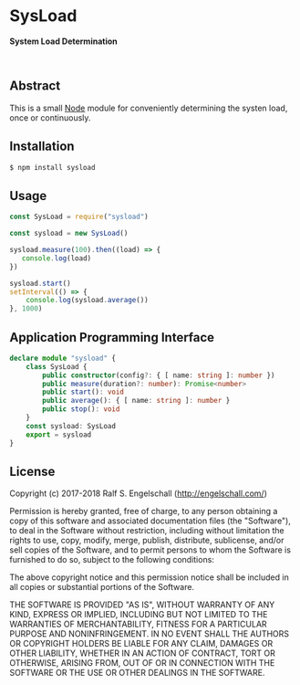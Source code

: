 
SysLoad
=======

**System Load Determination**

<p/>
<img src="https://nodei.co/npm/sysload.png?downloads=true&stars=true" alt=""/>

<p/>
<img src="https://david-dm.org/rse/sysload.png" alt=""/>

Abstract
--------

This is a small [Node](https://nodejs.org/) module for conveniently
determining the systen load, once or continuously.

Installation
------------

```sh
$ npm install sysload
```

Usage
-----

```js
const SysLoad = require("sysload")

const sysload = new SysLoad()

sysload.measure(100).then((load) => {
   console.log(load)
})

sysload.start()
setInterval(() => {
    console.log(sysload.average())
}, 1000)
```

Application Programming Interface
---------------------------------

```ts
declare module "sysload" {
    class SysLoad {
        public constructor(config?: { [ name: string ]: number })
        public measure(duration?: number): Promise<number>
        public start(): void
        public average(): { [ name: string ]: number }
        public stop(): void
    }
    const sysload: SysLoad
    export = sysload
}
```

License
-------

Copyright (c) 2017-2018 Ralf S. Engelschall (http://engelschall.com/)

Permission is hereby granted, free of charge, to any person obtaining
a copy of this software and associated documentation files (the
"Software"), to deal in the Software without restriction, including
without limitation the rights to use, copy, modify, merge, publish,
distribute, sublicense, and/or sell copies of the Software, and to
permit persons to whom the Software is furnished to do so, subject to
the following conditions:

The above copyright notice and this permission notice shall be included
in all copies or substantial portions of the Software.

THE SOFTWARE IS PROVIDED "AS IS", WITHOUT WARRANTY OF ANY KIND,
EXPRESS OR IMPLIED, INCLUDING BUT NOT LIMITED TO THE WARRANTIES OF
MERCHANTABILITY, FITNESS FOR A PARTICULAR PURPOSE AND NONINFRINGEMENT.
IN NO EVENT SHALL THE AUTHORS OR COPYRIGHT HOLDERS BE LIABLE FOR ANY
CLAIM, DAMAGES OR OTHER LIABILITY, WHETHER IN AN ACTION OF CONTRACT,
TORT OR OTHERWISE, ARISING FROM, OUT OF OR IN CONNECTION WITH THE
SOFTWARE OR THE USE OR OTHER DEALINGS IN THE SOFTWARE.

